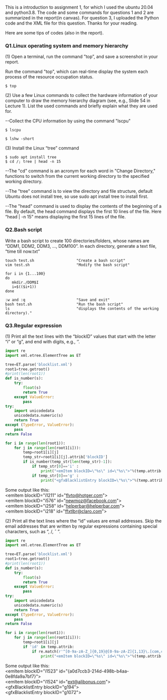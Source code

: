 This is a introduction to assignment 1, for which I used the ubuntu 20.04 and python3.8. The code and some commands for questions 1 and 2 are summarized in the report(in canvas). For question 3, I uploaded the Python code and the XML file for this question. Thanks for your reading.

Here are some tips of codes (also in the report).
### Q1.Linux operating system and memory hierarchy

(1) Open a terminal, run the command ”top”, and save a screenshot in your report.

Run the command "top", which can real-time display the system each process of the resource occupation status.

```shell
$ top
```

(2) Use a few Linux commands to collect the hardware information of your computer to draw the memory hierarchy diagram (see, e.g., Slide 54 in Lecture 1). List the used commands and briefly explain what they are used for.

--Collect the CPU information by using the command "lscpu"

```shell
$ lscpu
```

```shell
$ lshw -short
```

(3) Install the Linux “tree” command

```shell
$ sudo apt install tree
$ cd /; tree | head -n 15
```

--The "cd" command is an acronym for each word in "Change Directory," functions to switch from the current working directory to the specified working directory.

--The "tree" command is to view the directory and file structure, default Ubuntu does not install tree, so use sudo apt install tree to install first.

--The "head" command is used to display the contents of the beginning of a file. By default, the head command displays the first 10 lines of the file. Here “head | -n 15" means displaying the first 15 lines of the file.

### Q2.Bash script

Write a bash script to create 100 directories/folders, whose names are “DDM1, DDM2, DDM3, ..., DDM100”. In each directory, generate a text file, “time till now.txt”

```shell
touch test.sh                   "Create a bash script"
vim test.sh                     "Modify the bash script"

for i in {1...100}
do
   mkdir./DDM$I
   i=$(($i+1))
done

:w and :q                       "Save and exit"
bash test.sh                    "Run the bash script"
ls                              "displays the contents of the working directory)."
```

### Q3.Regular expression

(1) Print all the text lines with the “blockID” values that start with the letter “i” or “g”, and end with digits, e.g., ‘<emItem blockID="i334" id="{0F827075-B026-42F3-885D-98981EE7B1AE}">’. 

```python
import re
import xml.etree.ElementTree as ET

tree=ET.parse('blocklist.xml')
root1=tree.getroot()
#print(len(root1))
def is_number(s):
    try:
        float(s)
        return True
    except ValueError:
        pass
try:
    import unicodedata
    unicodedata.numeric(s)
    return True
except (TypeError, ValueError):
    pass 
return False

for i in range(len(root1)):
    for j in range(len(root1[i])):
        temp=root1[i][j]
        temp_str=root1[i][j].attrib['blockID']
        if is_number(temp_str[len(temp_str)-1]):
            if temp_str[0]=='i' :
                print("<emItem blockID=\"%s\" id=\"%s\">"%(temp.attrib['blockID'],temp.attrib['id']))
            if temp_str[0]=='g' :
                print("<gfxBlacklistEntry blockID=\"%s\">"%(temp.attrib['blockID']))
```
Some output like this:
<br>
\<emItem blockID="i1211" id="flvto@hotger.com"\>
<br>
\<emItem blockID="i576" id="newmoz@facebook.com"\>
<br>
\<emItem blockID="i258" id="helperbar@helperbar.com"\>
<br>
\<emItem blockID="i218" id="ffxtlbr@claro.com"\>

(2) Print all the text lines where the “id” values are email addresses. Skip the email addresses that are written by regular expressions containing special characters, such as “\, /, ˆ ”.

```python
import re
import xml.etree.ElementTree as ET

tree=ET.parse('blocklist.xml')
root1=tree.getroot()
#print(len(root1))
def is_number(s):
    try:
        float(s)
        return True
    except ValueError:
        pass
try:
    import unicodedata
    unicodedata.numeric(s)
    return True
except (TypeError, ValueError):
    pass
return False

for i in range(len(root1)):
    for j in range(len(root1[i])):
        temp=root1[i][j]
        if 'id' in temp.attrib:
            if re.match(r'^[0-9a-zA-Z_]{0,19}@[0-9a-zA-Z]{1,13}\.[com,cn,net]{1,3}$',temp.attrib['id']):
                print("<emItem blockID=\"%s\" id=\"%s\">"%(temp.attrib['blockID'],temp.attrib['id']))
```
Some output like this:
<br>
\<emItem blockID="i1523" id="{a0d7ccb3-214d-498b-b4aa-0e8fda9a7bf7}"\>
   <br>
\<emItem blockID="i1524" id="ext@alibonus.com"\>
   <br>
\<gfxBlacklistEntry blockID="g194"\>
   <br>
\<gfxBlacklistEntry blockID="g1072"\>
